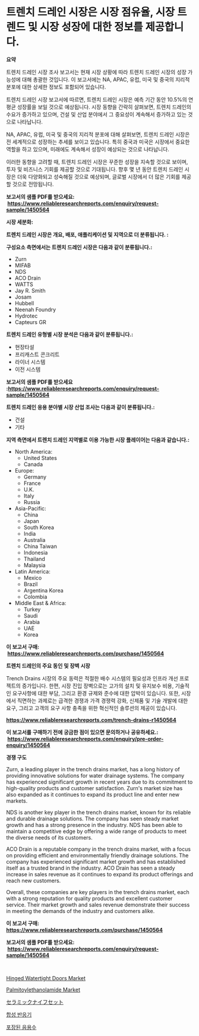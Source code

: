 <p><h1>트렌치 드레인 시장은 시장 점유율, 시장 트렌드 및 시장 성장에 대한 정보를 제공합니다.</h1></p><p><strong>요약</strong></p>
<p><p>트렌치 드레인 시장 조사 보고서는 현재 시장 상황에 따라 트렌치 드레인 시장의 성장 가능성에 대해 총괄한 것입니다. 이 보고서에는 NA, APAC, 유럽, 미국 및 중국의 지리적 분포에 대한 상세한 정보도 포함되어 있습니다.</p><p>트렌치 드레인 시장 보고서에 따르면, 트렌치 드레인 시장은 예측 기간 동안 10.5%의 연평균 성장률을 보일 것으로 예상됩니다. 시장 동향을 간략히 살펴보면, 트렌치 드레인의 수요가 증가하고 있으며, 건설 및 산업 분야에서 그 중요성이 계속해서 증가하고 있는 것으로 나타납니다.</p><p>NA, APAC, 유럽, 미국 및 중국의 지리적 분포에 대해 살펴보면, 트렌치 드레인 시장은 전 세계적으로 성장하는 추세를 보이고 있습니다. 특히 중국과 미국은 시장에서 중요한 역할을 하고 있으며, 미래에도 계속해서 성장이 예상되는 것으로 나타납니다.</p><p>이러한 동향을 고려할 때, 트렌치 드레인 시장은 꾸준한 성장을 지속할 것으로 보이며, 투자 및 비즈니스 기회를 제공할 것으로 기대됩니다. 향후 몇 년 동안 트렌치 드레인 시장은 더욱 다양화되고 성숙해질 것으로 예상되며, 글로벌 시장에서 더 많은 기회를 제공할 것으로 전망됩니다.</p></p>
<p><strong>보고서의 샘플 PDF를 받으세요: &nbsp;<a href="https://www.reliableresearchreports.com/enquiry/request-sample/1450564">https://www.reliableresearchreports.com/enquiry/request-sample/1450564</a></strong></p>
<p><strong>시장 세분화:</strong></p>
<p><strong> 트렌치 드레인 시장은 개요, 배포, 애플리케이션 및 지역으로 더 분류됩니다. :</strong></p>
<p><strong>구성요소 측면에서는 트렌치 드레인 시장은 다음과 같이 분류됩니다.:</strong></p>
<p><ul><li>Zurn</li><li>MIFAB</li><li>NDS</li><li>ACO Drain</li><li>WATTS</li><li>Jay R. Smith</li><li>Josam</li><li>Hubbell</li><li>Neenah Foundry</li><li>Hydrotec</li><li>Capteurs GR</li></ul></p>
<p><strong> 트렌치 드레인 유형별 시장 분석은 다음과 같이 분류됩니다.:</strong></p>
<p><ul><li>현장타설</li><li>프리캐스트 콘크리트</li><li>라이너 시스템</li><li>이전 시스템</li></ul></p>
<p><strong>보고서의 샘플 PDF를 받으세요 :<a href="https://www.reliableresearchreports.com/enquiry/request-sample/1450564">https://www.reliableresearchreports.com/enquiry/request-sample/1450564</a></strong></p>
<p><strong> 트렌치 드레인 응용 분야별 시장 산업 조사는 다음과 같이 분류됩니다.:</strong></p>
<p><ul><li>건설</li><li>기타</li></ul></p>
<p><strong>지역 측면에서 트렌치 드레인 지역별로 이용 가능한 시장 플레이어는 다음과 같습니다.:</strong></p>
<p><ul>
    <li>
        North America:
        <ul>
            <li>United States</li>
            <li>Canada</li>
        </ul>
    </li>
    <li>
        Europe:
        <ul>
            <li>Germany</li>
            <li>France</li>
            <li>U.K.</li>
            <li>Italy</li>
            <li>Russia</li>
        </ul>
    </li>
    <li>
        Asia-Pacific:
        <ul>
            <li>China</li>
            <li>Japan</li>
            <li>South Korea</li>
            <li>India</li>
            <li>Australia</li>
            <li>China Taiwan</li>
            <li>Indonesia</li>
            <li>Thailand</li>
            <li>Malaysia</li>
        </ul>
    </li>
    <li>
        Latin America:
        <ul>
            <li>Mexico</li>
            <li>Brazil</li>
            <li>Argentina Korea</li>
            <li>Colombia</li>
        </ul>
    </li>
    <li>
        Middle East & Africa:
        <ul>
            <li>Turkey</li>
            <li>Saudi</li>
            <li>Arabia</li>
            <li>UAE</li>
            <li>Korea</li>
        </ul>
    </li>
    </ul></p>
<p><strong>이 보고서 구매: &nbsp;<a href="https://www.reliableresearchreports.com/purchase/1450564">https://www.reliableresearchreports.com/purchase/1450564</a></strong></p>
<p><strong>트렌치 드레인의 주요 동인 및 장벽 시장</strong></p>
<p><p>Trench Drains 시장의 주요 동력은 적절한 배수 시스템의 필요성과 인프라 개선 프로젝트의 증가입니다. 한편, 시장 진입 장벽으로는 고가의 설치 및 유지보수 비용, 기술적인 요구사항에 대한 부담, 그리고 환경 규제와 준수에 대한 압박이 있습니다. 또한, 시장에서 직면하는 과제로는 급격한 경쟁과 가격 경쟁력 강화, 신제품 및 기술 개발에 대한 요구, 그리고 고객의 요구 사항 충족을 위한 혁신적인 솔루션의 제공이 있습니다.</p></p>
<p><strong><a href="https://www.reliableresearchreports.com/trench-drains-r1450564">https://www.reliableresearchreports.com/trench-drains-r1450564</a></strong></p>
<p><strong>이 보고서를 구매하기 전에 궁금한 점이 있으면 문의하거나 공유하세요.: &nbsp;<a href="https://www.reliableresearchreports.com/enquiry/pre-order-enquiry/1450564">https://www.reliableresearchreports.com/enquiry/pre-order-enquiry/1450564</a></strong></p>
<p><strong>경쟁 구도</strong></p>
<p><p>Zurn, a leading player in the trench drains market, has a long history of providing innovative solutions for water drainage systems. The company has experienced significant growth in recent years due to its commitment to high-quality products and customer satisfaction. Zurn's market size has also expanded as it continues to expand its product line and enter new markets.</p><p>NDS is another key player in the trench drains market, known for its reliable and durable drainage solutions. The company has seen steady market growth and has a strong presence in the industry. NDS has been able to maintain a competitive edge by offering a wide range of products to meet the diverse needs of its customers.</p><p>ACO Drain is a reputable company in the trench drains market, with a focus on providing efficient and environmentally friendly drainage solutions. The company has experienced significant market growth and has established itself as a trusted brand in the industry. ACO Drain has seen a steady increase in sales revenue as it continues to expand its product offerings and reach new customers.</p><p>Overall, these companies are key players in the trench drains market, each with a strong reputation for quality products and excellent customer service. Their market growth and sales revenue demonstrate their success in meeting the demands of the industry and customers alike.</p></p>
<p><strong>이 보고서 구매: &nbsp; <a href="https://www.reliableresearchreports.com/purchase/1450564">https://www.reliableresearchreports.com/purchase/1450564</a></strong></p>
<p><strong>보고서의 샘플 PDF를 받으세요: &nbsp;<a href="https://www.reliableresearchreports.com/enquiry/request-sample/1450564">https://www.reliableresearchreports.com/enquiry/request-sample/1450564</a></strong><strong></strong></p>
<p>&nbsp;</p>
<p><p><a href="https://github.com/mauripalmi/Market-Research-Report-List-2/blob/main/hinged-watertight-doors-market.md">Hinged Watertight Doors Market</a></p><p><a href="https://issuu.com/reportprime-2/docs/palmitoylethanolamide-market-size-2030.pptx">Palmitoylethanolamide Market</a></p><p><a href="https://github.com/DonaldShaw1965/Market-Research-Report-List-1/blob/main/695804022473.md">セラミックナイフセット</a></p><p><a href="https://github.com/lzrvbyqzftro57/Market-Research-Report-List-1/blob/main/389243420515.md">합성 반응기</a></p><p><a href="https://medium.com/@mujgankortalih/%ED%8F%AC%EC%9E%A5%EB%90%9C-%EC%83%9D%EC%88%98-%EC%8B%9C%EC%9E%A5-%EA%B7%9C%EB%AA%A8-cagr-%ED%8A%B8%EB%A0%8C%EB%93%9C-2024-2030-3c7638d72a4d">포장된 음용수</a></p></p>